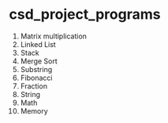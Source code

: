 # csd_project_programs
1. Matrix multiplication
2. Linked List
3. Stack
4. Merge Sort
5. Substring
6. Fibonacci
7. Fraction
8. String
9. Math
10. Memory
